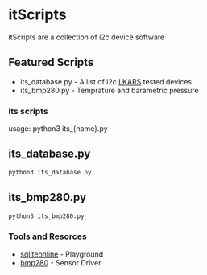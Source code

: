 # itScripts
itScripts are a collection of i2c device software

## Featured Scripts

- its_database.py - A list of i2c [LKARS](https://www.lkars.com/) tested devices 
- its_bmp280.py - Temprature and barametric pressure 

### its scripts
usage:
  python3 its_{name}.py
## its_database.py
  ```bash
  python3 its_database.py
  ```
 ## its_bmp280.py
  ```bash
  python3 its_bmp280.py
  ```

### Tools and Resorces
- [sqliteonline](https://sqliteonline.com/) - Playground
- [bmp280](https://github.com/Tearran/bmp280) - Sensor Driver
